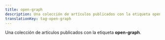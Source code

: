 ```yaml
---
title: open-graph
description: Una colección de artículos publicados con la etiqueta open-graph.
translationKey: tag-open-graph
---
```

Una colección de artículos publicados con la etiqueta **open-graph**.
